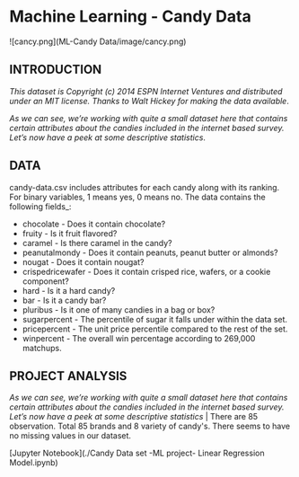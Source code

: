 ﻿

# Machine Learning - Candy Data
![cancy.png](ML-Candy Data/image/cancy.png)



## INTRODUCTION
_This dataset is Copyright (c) 2014 ESPN Internet Ventures and distributed under an MIT license. Thanks to Walt Hickey for making the data available_.

_As we can see, we’re working with quite a small dataset here that contains certain attributes about the candies included in the internet based survey. Let’s now have a peek at some descriptive statistics_.


## DATA

candy-data.csv includes attributes for each candy along with its ranking. For binary variables, 1 means yes, 0 means no. The data contains the following fields_:

- chocolate        -  Does it contain chocolate?
- fruity           -  Is it fruit flavored?
- caramel          -  Is there caramel in the candy?
- peanutalmondy    -  Does it contain peanuts, peanut butter or almonds?
- nougat           -  Does it contain nougat?
- crispedricewafer -  Does it contain crisped rice, wafers, or a cookie component?
- hard             -  Is it a hard candy?
- bar              -  Is it a candy bar?
- pluribus         -  Is it one of many candies in a bag or box?
- sugarpercent     -  The percentile of sugar it falls under within the data set.
- pricepercent     -  The unit price percentile compared to the rest of the set.
- winpercent       -  The overall win percentage according to 269,000 matchups.

## PROJECT ANALYSIS
_As we can see, we’re working with quite a small dataset here that contains certain attributes about the candies included in the internet based survey. Let’s now have a peek at some descriptive statistics_ |
There are 85 observation. Total 85 brands and 8 variety of candy's. There seems to have no missing values in our dataset.

[Jupyter Notebook](./Candy Data set -ML project- Linear Regression Model.ipynb)

